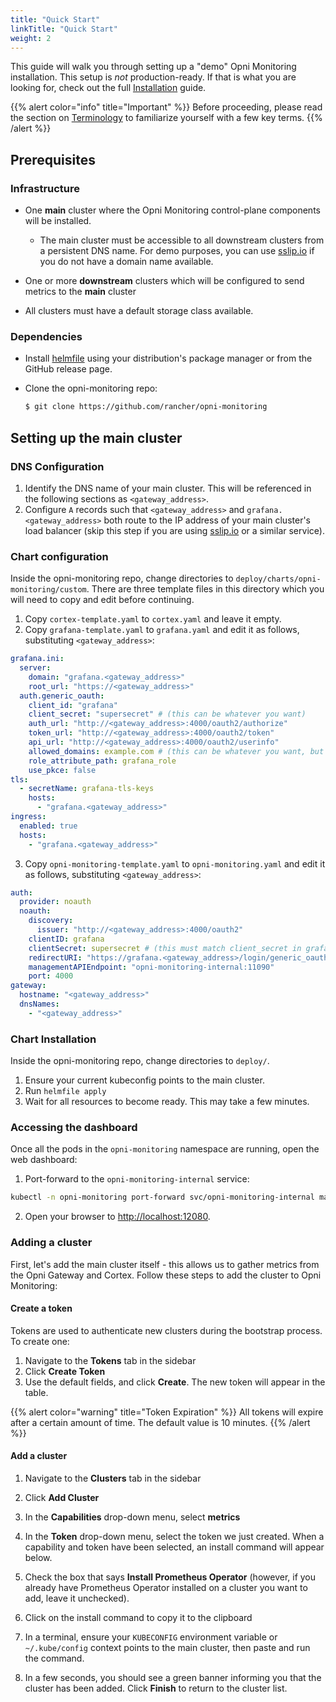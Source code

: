```yaml
---
title: "Quick Start"
linkTitle: "Quick Start"
weight: 2
---
```

 
This guide will walk you through setting up a "demo" Opni Monitoring installation. This setup is *not* production-ready. If that is what you are looking for, check out the full [Installation](/installation) guide.

{{% alert color="info" title="Important" %}}
Before proceeding, please read the section on [Terminology](/architecture/terminology) to familiarize yourself with a few key terms.
{{% /alert %}}

## Prerequisites

### Infrastructure
- One **main** cluster where the Opni Monitoring control-plane components will be installed.
  - The main cluster must be accessible to all downstream clusters from a persistent DNS name. For demo purposes, you can use [sslip.io](https://sslip.io) if you do not have a domain name available.
- One or more **downstream** clusters which will be configured to send metrics to the **main** cluster

- All clusters must have a default storage class available.

### Dependencies

- Install [helmfile](https://github.com/roboll/helmfile) using your distribution's package manager or from the GitHub release page.

- Clone the opni-monitoring repo:

  ```bash
  $ git clone https://github.com/rancher/opni-monitoring
  ```

## Setting up the main cluster

### DNS Configuration

1. Identify the DNS name of your main cluster. This will be referenced in the following sections as `<gateway_address>`. 
2. Configure `A` records such that `<gateway_address>` and `grafana.<gateway_address>` both route to the IP address of your main cluster's load balancer (skip this step if you are using [sslip.io](https://sslip.io) or a similar service).

### Chart configuration

Inside the opni-monitoring repo, change directories to `deploy/charts/opni-monitoring/custom`. There are three template files in this directory which you will need to copy and edit before continuing.

1. Copy `cortex-template.yaml` to `cortex.yaml` and leave it empty.
2. Copy `grafana-template.yaml` to `grafana.yaml` and edit it as follows, substituting `<gateway_address>`:
```yaml
grafana.ini:
  server:
    domain: "grafana.<gateway_address>"
    root_url: "https://<gateway_address>"
  auth.generic_oauth:
    client_id: "grafana"
    client_secret: "supersecret" # (this can be whatever you want)
    auth_url: "http://<gateway_address>:4000/oauth2/authorize"
    token_url: "http://<gateway_address>:4000/oauth2/token"
    api_url: "http://<gateway_address>:4000/oauth2/userinfo"
    allowed_domains: example.com # (this can be whatever you want, but remember it for later)
    role_attribute_path: grafana_role
    use_pkce: false
tls:
  - secretName: grafana-tls-keys
    hosts:
      - "grafana.<gateway_address>"
ingress:
  enabled: true
  hosts:
    - "grafana.<gateway_address>"

```

3. Copy `opni-monitoring-template.yaml` to `opni-monitoring.yaml` and edit it as follows, substituting `<gateway_address>`:

```yaml
auth:
  provider: noauth
  noauth:
    discovery:
      issuer: "http://<gateway_address>:4000/oauth2"
    clientID: grafana
    clientSecret: supersecret # (this must match client_secret in grafana.yaml)
    redirectURI: "https://grafana.<gateway_address>/login/generic_oauth"
    managementAPIEndpoint: "opni-monitoring-internal:11090"
    port: 4000
gateway:
  hostname: "<gateway_address>"
  dnsNames:
    - "<gateway_address>"
```

### Chart Installation

Inside the opni-monitoring repo, change directories to `deploy/`.

1. Ensure your current kubeconfig points to the main cluster.
2. Run `helmfile apply`
3. Wait for all resources to become ready. This may take a few minutes.


### Accessing the dashboard

Once all the pods in the `opni-monitoring` namespace are running, open the web dashboard:

1. Port-forward to the `opni-monitoring-internal` service:
```bash
kubectl -n opni-monitoring port-forward svc/opni-monitoring-internal management-web:management-web
```

2. Open your browser to <a href="http://localhost:12080" target="_blank">http://localhost:12080</a>.

### Adding a cluster

First, let's add the main cluster itself - this allows us to gather metrics from the Opni Gateway and Cortex. Follow these steps to add the cluster to Opni Monitoring:

#### Create a token

Tokens are used to authenticate new clusters during the bootstrap process. To create one:

1. Navigate to the **Tokens** tab in the sidebar
2. Click **Create Token**
3. Use the default fields, and click **Create**. The new token will appear in the table.

{{% alert color="warning" title="Token Expiration" %}}
All tokens will expire after a certain amount of time. The default value is 10 minutes.
{{% /alert %}}

#### Add a cluster

1. Navigate to the **Clusters** tab in the sidebar
2. Click **Add Cluster**
3. In the **Capabilities** drop-down menu, select **metrics**
4. In the **Token** drop-down menu, select the token we just created. When a capability and token have been selected, an install command will appear below. 

5. Check the box that says **Install Prometheus Operator** (however, if you already have Prometheus Operator installed on a cluster you want to add, leave it unchecked).
6. Click on the install command to copy it to the clipboard
7. In a terminal, ensure your `KUBECONFIG` environment variable or `~/.kube/config` context points to the main cluster, then paste and run the command.
8. In a few seconds, you should see a green banner informing you that the cluster has been added. Click **Finish** to return to the cluster list.

